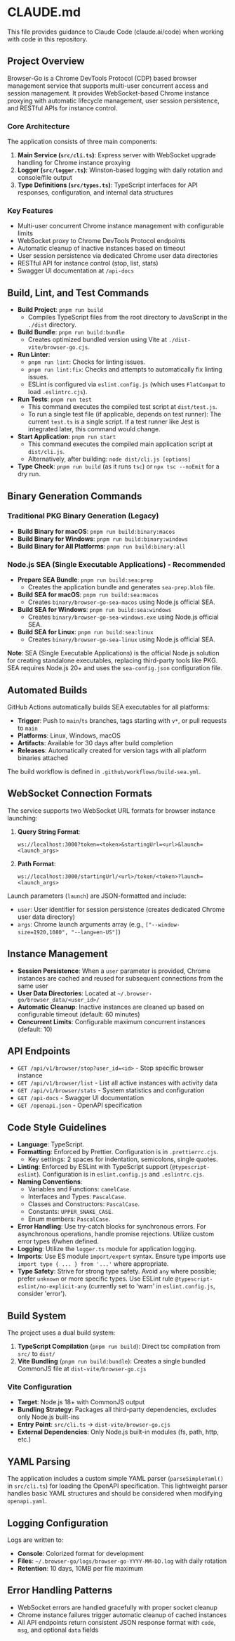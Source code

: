 # CLAUDE.md

This file provides guidance to Claude Code (claude.ai/code) when working with code in this repository.

## Project Overview

Browser-Go is a Chrome DevTools Protocol (CDP) based browser management service that supports multi-user concurrent access and session management. It provides WebSocket-based Chrome instance proxying with automatic lifecycle management, user session persistence, and RESTful APIs for instance control.

### Core Architecture

The application consists of three main components:

1. **Main Service (`src/cli.ts`)**: Express server with WebSocket upgrade handling for Chrome instance proxying
2. **Logger (`src/logger.ts`)**: Winston-based logging with daily rotation and console/file output
3. **Type Definitions (`src/types.ts`)**: TypeScript interfaces for API responses, configuration, and internal data structures

### Key Features

- Multi-user concurrent Chrome instance management with configurable limits
- WebSocket proxy to Chrome DevTools Protocol endpoints
- Automatic cleanup of inactive instances based on timeout
- User session persistence via dedicated Chrome user data directories
- RESTful API for instance control (stop, list, stats)
- Swagger UI documentation at `/api-docs`

## Build, Lint, and Test Commands

- **Build Project**: `pnpm run build`
  - Compiles TypeScript files from the root directory to JavaScript in the `./dist` directory.
- **Build Bundle**: `pnpm run build:bundle`
  - Creates optimized bundled version using Vite at `./dist-vite/browser-go.cjs`.
- **Run Linter**:
    - `pnpm run lint`: Checks for linting issues.
    - `pnpm run lint:fix`: Checks and attempts to automatically fix linting issues.
  - ESLint is configured via `eslint.config.js` (which uses `FlatCompat` to load `.eslintrc.cjs`).
- **Run Tests**: `pnpm run test`
  - This command executes the compiled test script at `dist/test.js`.
  - To run a single test file (if applicable, depends on test runner): The current `test.ts` is a single script. If a test runner like Jest is integrated later, this command would change.
- **Start Application**: `pnpm run start`
  - This command executes the compiled main application script at `dist/cli.js`.
  - Alternatively, after building: `node dist/cli.js [options]`
- **Type Check**: `pnpm run build` (as it runs `tsc`) or `npx tsc --noEmit` for a dry run.

## Binary Generation Commands

### Traditional PKG Binary Generation (Legacy)
- **Build Binary for macOS**: `pnpm run build:binary:macos`
- **Build Binary for Windows**: `pnpm run build:binary:windows`  
- **Build Binary for All Platforms**: `pnpm run build:binary:all`

### Node.js SEA (Single Executable Applications) - Recommended
- **Prepare SEA Bundle**: `pnpm run build:sea:prep`
  - Creates the application bundle and generates `sea-prep.blob` file.
- **Build SEA for macOS**: `pnpm run build:sea:macos`
  - Creates `binary/browser-go-sea-macos` using Node.js official SEA.
- **Build SEA for Windows**: `pnpm run build:sea:windows`
  - Creates `binary/browser-go-sea-windows.exe` using Node.js official SEA.
- **Build SEA for Linux**: `pnpm run build:sea:linux`
  - Creates `binary/browser-go-sea-linux` using Node.js official SEA.

**Note**: SEA (Single Executable Applications) is the official Node.js solution for creating standalone executables, replacing third-party tools like PKG. SEA requires Node.js 20+ and uses the `sea-config.json` configuration file.

## Automated Builds

GitHub Actions automatically builds SEA executables for all platforms:

- **Trigger**: Push to `main`/`ts` branches, tags starting with `v*`, or pull requests to `main`
- **Platforms**: Linux, Windows, macOS
- **Artifacts**: Available for 30 days after build completion
- **Releases**: Automatically created for version tags with all platform binaries attached

The build workflow is defined in `.github/workflows/build-sea.yml`.

## WebSocket Connection Formats

The service supports two WebSocket URL formats for browser instance launching:

1. **Query String Format**:
   ```
   ws://localhost:3000?token=<token>&startingUrl=<url>&launch=<launch_args>
   ```

2. **Path Format**:
   ```
   ws://localhost:3000/startingUrl/<url>/token/<token>?launch=<launch_args>
   ```

Launch parameters (`launch`) are JSON-formatted and include:
- `user`: User identifier for session persistence (creates dedicated Chrome user data directory)
- `args`: Chrome launch arguments array (e.g., `["--window-size=1920,1080", "--lang=en-US"]`)

## Instance Management

- **Session Persistence**: When a `user` parameter is provided, Chrome instances are cached and reused for subsequent connections from the same user
- **User Data Directories**: Located at `~/.browser-go/browser_data/<user_id>/`
- **Automatic Cleanup**: Inactive instances are cleaned up based on configurable timeout (default: 60 minutes)
- **Concurrent Limits**: Configurable maximum concurrent instances (default: 10)

## API Endpoints

- `GET /api/v1/browser/stop?user_id=<id>` - Stop specific browser instance
- `GET /api/v1/browser/list` - List all active instances with activity data
- `GET /api/v1/browser/stats` - System statistics and configuration
- `GET /api-docs` - Swagger UI documentation
- `GET /openapi.json` - OpenAPI specification

## Code Style Guidelines

- **Language**: TypeScript.
- **Formatting**: Enforced by Prettier. Configuration is in `.prettierrc.cjs`.
  - Key settings: 2 spaces for indentation, semicolons, single quotes.
- **Linting**: Enforced by ESLint with TypeScript support (`@typescript-eslint`). Configuration is in `eslint.config.js` and `.eslintrc.cjs`.
- **Naming Conventions**:
  - Variables and Functions: `camelCase`.
  - Interfaces and Types: `PascalCase`.
  - Classes and Constructors: `PascalCase`.
  - Constants: `UPPER_SNAKE_CASE`.
  - Enum members: `PascalCase`.
- **Error Handling**: Use try-catch blocks for synchronous errors. For asynchronous operations, handle promise rejections. Utilize custom error types if/when defined.
- **Logging**: Utilize the `logger.ts` module for application logging.
- **Imports**: Use ES module `import/export` syntax. Ensure type imports use `import type { ... } from '...'` where appropriate.
- **Type Safety**: Strive for strong type safety. Avoid `any` where possible; prefer `unknown` or more specific types. Use ESLint rule `@typescript-eslint/no-explicit-any` (currently set to 'warn' in `eslint.config.js`, consider 'error').

## Build System

The project uses a dual build system:

1. **TypeScript Compilation** (`pnpm run build`): Direct tsc compilation from `src/` to `dist/`
2. **Vite Bundling** (`pnpm run build:bundle`): Creates a single bundled CommonJS file at `dist-vite/browser-go.cjs`

### Vite Configuration

- **Target**: Node.js 18+ with CommonJS output
- **Bundling Strategy**: Packages all third-party dependencies, excludes only Node.js built-ins
- **Entry Point**: `src/cli.ts` → `dist-vite/browser-go.cjs`
- **External Dependencies**: Only Node.js built-in modules (fs, path, http, etc.)

## YAML Parsing

The application includes a custom simple YAML parser (`parseSimpleYaml()` in `src/cli.ts`) for loading the OpenAPI specification. This lightweight parser handles basic YAML structures and should be considered when modifying `openapi.yaml`.

## Logging Configuration

Logs are written to:
- **Console**: Colorized format for development
- **Files**: `~/.browser-go/logs/browser-go-YYYY-MM-DD.log` with daily rotation
- **Retention**: 10 days, 10MB per file maximum

## Error Handling Patterns

- WebSocket errors are handled gracefully with proper socket cleanup
- Chrome instance failures trigger automatic cleanup of cached instances
- All API endpoints return consistent JSON response format with `code`, `msg`, and optional `data` fields
